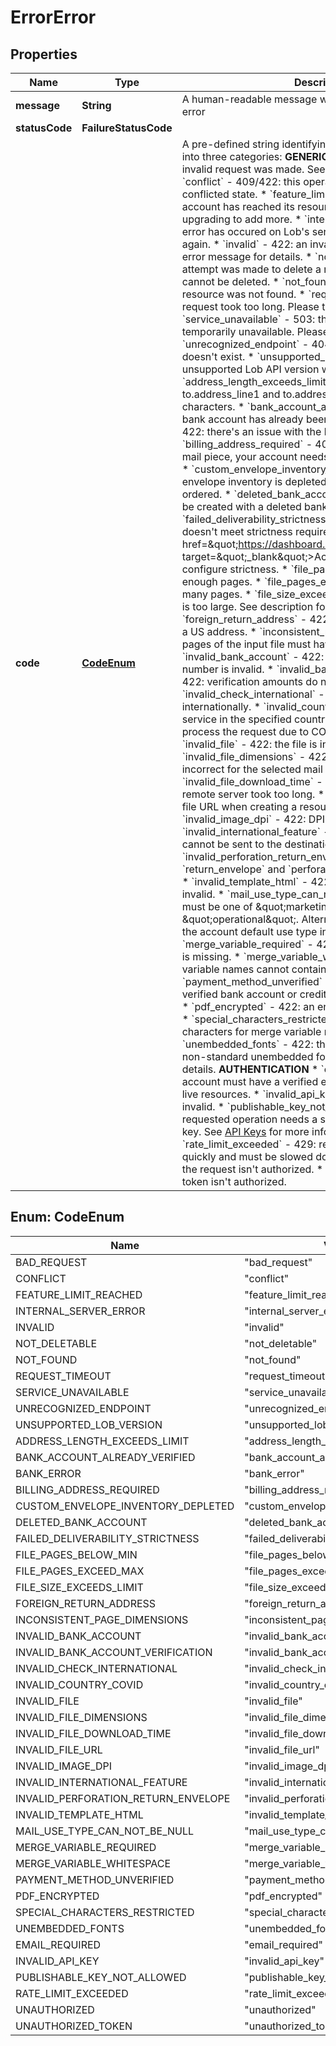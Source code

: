 

# ErrorError


## Properties

| Name | Type | Description | Notes |
|------------ | ------------- | ------------- | -------------|
|**message** | **String** | A human-readable message with more details about the error |  |
|**statusCode** | **FailureStatusCode** |  |  |
|**code** | [**CodeEnum**](#CodeEnum) | A pre-defined string identifying an error. Error codes fall into three categories:  **GENERIC** * &#x60;bad_request&#x60; - 422: an invalid request was made. See error message for details. * &#x60;conflict&#x60; - 409/422: this operation would leave data in a conflicted state. * &#x60;feature_limit_reached&#x60; - 403: the account has reached its resource limit and requires upgrading to add more. * &#x60;internal_server_error&#x60; - 500: an error has occured on Lob&#39;s servers. Please try request again. * &#x60;invalid&#x60; - 422: an invalid request was made. See error message for details. * &#x60;not_deletable&#x60; - 422: an attempt was made to delete a resource, but the resource cannot be deleted. * &#x60;not_found&#x60; - 404: the requested resource was not found. * &#x60;request_timeout&#x60; - 408: the request took too long. Please try again. * &#x60;service_unavailable&#x60; - 503: the Lob servers are temporarily unavailable. Please try agian. * &#x60;unrecognized_endpoint&#x60; - 404: the requested endpoint doesn&#39;t exist. * &#x60;unsupported_lob_version&#x60; - 422: an unsupported Lob API version was requested.  **ADVANCED** * &#x60;address_length_exceeds_limit&#x60; - 422: the sum of to.address_line1 and to.address_line2 cannot surpass 50 characters. * &#x60;bank_account_already_verified&#x60; - 422: the bank account has already been verified. * &#x60;bank_error&#x60; - 422: there&#39;s an issue with the bank account. * &#x60;billing_address_required&#x60; - 403: in order to create a live mail piece, your account needs to set up a billing address. * &#x60;custom_envelope_inventory_depleted&#x60; - 422: custom envelope inventory is depleted, and more will need to be ordered. * &#x60;deleted_bank_account&#x60; - 404: checks cannot be created with a deleted bank account. * &#x60;failed_deliverability_strictness&#x60; - 422: the &#x60;to&#x60; address doesn&#39;t meet strictness requirements. See &lt;a href&#x3D;\&quot;https://dashboard.lob.com/#/settings/account\&quot; target&#x3D;\&quot;_blank\&quot;&gt;Account Settings&lt;/a&gt; to configure strictness. * &#x60;file_pages_below_min&#x60; - 422: not enough pages. * &#x60;file_pages_exceed_max&#x60; - 422: too many pages. * &#x60;file_size_exceeds_limit&#x60; - 422: the file size is too large. See description for details. * &#x60;foreign_return_address&#x60; - 422: the &#x60;from&#x60; address must be a US address. * &#x60;inconsistent_page_dimensions&#x60; - 422: all pages of the input file must have the same dimensions. * &#x60;invalid_bank_account&#x60; - 422: the provided bank routing number is invalid. * &#x60;invalid_bank_account_verification&#x60; - 422: verification amounts do not match. * &#x60;invalid_check_international&#x60; - 422: checks cannot be sent internationally. * &#x60;invalid_country_covid&#x60; - 422: the postal service in the specified country is currently unable to process the request due to COVID-19 restrictions. * &#x60;invalid_file&#x60; - 422: the file is invalid. * &#x60;invalid_file_dimensions&#x60; - 422: file dimensions are incorrect for the selected mail type. * &#x60;invalid_file_download_time&#x60; - 422: file download from remote server took too long. * &#x60;invalid_file_url&#x60; - 422: the file URL when creating a resource is invalid. * &#x60;invalid_image_dpi&#x60; - 422: DPI must be at least 300. * &#x60;invalid_international_feature&#x60; - 422: the specified product cannot be sent to the destination. * &#x60;invalid_perforation_return_envelope&#x60; - 422: both &#x60;return_envelope&#x60; and &#x60;perforation&#x60; must be used together. * &#x60;invalid_template_html&#x60; - 422: the provided HTML is invalid. * &#x60;mail_use_type_can_not_be_null&#x60; - 422: use_type must be one of \&quot;marketing\&quot; or \&quot;operational\&quot;. Alternatively, an admin can set the account default use type in Account Settings. * &#x60;merge_variable_required&#x60; - 422: a required merge variable is missing. * &#x60;merge_variable_whitespace&#x60; - 422: merge variable names cannot contain whitespace. * &#x60;payment_method_unverified&#x60; - 401: you must have a verified bank account or credit card to submit live requests. * &#x60;pdf_encrypted&#x60; - 422: an encrypted PDF was provided. * &#x60;special_characters_restricted&#x60; - 422: cannot use special characters for merge variable names. * &#x60;unembedded_fonts&#x60; - 422: the provided PDF contains non-standard unembedded fonts. See description for details.  **AUTHENTICATION** * &#x60;email_required&#x60; - 401: account must have a verified email address before creating live resources. * &#x60;invalid_api_key&#x60; - 401/403: the API key is invalid. * &#x60;publishable_key_not_allowed&#x60; - 403: the requested operation needs a secret key, not a publishable key. See [API Keys](#section/API-Keys) for more information. * &#x60;rate_limit_exceeded&#x60; - 429: requests were sent too quickly and must be slowed down. * &#x60;unauthorized&#x60; - 401: the request isn&#39;t authorized. * &#x60;unauthorized_token&#x60; - 401: token isn&#39;t authorized.  |  |



## Enum: CodeEnum

| Name | Value |
|---- | -----|
| BAD_REQUEST | &quot;bad_request&quot; |
| CONFLICT | &quot;conflict&quot; |
| FEATURE_LIMIT_REACHED | &quot;feature_limit_reached&quot; |
| INTERNAL_SERVER_ERROR | &quot;internal_server_error&quot; |
| INVALID | &quot;invalid&quot; |
| NOT_DELETABLE | &quot;not_deletable&quot; |
| NOT_FOUND | &quot;not_found&quot; |
| REQUEST_TIMEOUT | &quot;request_timeout&quot; |
| SERVICE_UNAVAILABLE | &quot;service_unavailable&quot; |
| UNRECOGNIZED_ENDPOINT | &quot;unrecognized_endpoint&quot; |
| UNSUPPORTED_LOB_VERSION | &quot;unsupported_lob_version&quot; |
| ADDRESS_LENGTH_EXCEEDS_LIMIT | &quot;address_length_exceeds_limit&quot; |
| BANK_ACCOUNT_ALREADY_VERIFIED | &quot;bank_account_already_verified&quot; |
| BANK_ERROR | &quot;bank_error&quot; |
| BILLING_ADDRESS_REQUIRED | &quot;billing_address_required&quot; |
| CUSTOM_ENVELOPE_INVENTORY_DEPLETED | &quot;custom_envelope_inventory_depleted&quot; |
| DELETED_BANK_ACCOUNT | &quot;deleted_bank_account&quot; |
| FAILED_DELIVERABILITY_STRICTNESS | &quot;failed_deliverability_strictness&quot; |
| FILE_PAGES_BELOW_MIN | &quot;file_pages_below_min&quot; |
| FILE_PAGES_EXCEED_MAX | &quot;file_pages_exceed_max&quot; |
| FILE_SIZE_EXCEEDS_LIMIT | &quot;file_size_exceeds_limit&quot; |
| FOREIGN_RETURN_ADDRESS | &quot;foreign_return_address&quot; |
| INCONSISTENT_PAGE_DIMENSIONS | &quot;inconsistent_page_dimensions&quot; |
| INVALID_BANK_ACCOUNT | &quot;invalid_bank_account&quot; |
| INVALID_BANK_ACCOUNT_VERIFICATION | &quot;invalid_bank_account_verification&quot; |
| INVALID_CHECK_INTERNATIONAL | &quot;invalid_check_international&quot; |
| INVALID_COUNTRY_COVID | &quot;invalid_country_covid&quot; |
| INVALID_FILE | &quot;invalid_file&quot; |
| INVALID_FILE_DIMENSIONS | &quot;invalid_file_dimensions&quot; |
| INVALID_FILE_DOWNLOAD_TIME | &quot;invalid_file_download_time&quot; |
| INVALID_FILE_URL | &quot;invalid_file_url&quot; |
| INVALID_IMAGE_DPI | &quot;invalid_image_dpi&quot; |
| INVALID_INTERNATIONAL_FEATURE | &quot;invalid_international_feature&quot; |
| INVALID_PERFORATION_RETURN_ENVELOPE | &quot;invalid_perforation_return_envelope&quot; |
| INVALID_TEMPLATE_HTML | &quot;invalid_template_html&quot; |
| MAIL_USE_TYPE_CAN_NOT_BE_NULL | &quot;mail_use_type_can_not_be_null&quot; |
| MERGE_VARIABLE_REQUIRED | &quot;merge_variable_required&quot; |
| MERGE_VARIABLE_WHITESPACE | &quot;merge_variable_whitespace&quot; |
| PAYMENT_METHOD_UNVERIFIED | &quot;payment_method_unverified&quot; |
| PDF_ENCRYPTED | &quot;pdf_encrypted&quot; |
| SPECIAL_CHARACTERS_RESTRICTED | &quot;special_characters_restricted&quot; |
| UNEMBEDDED_FONTS | &quot;unembedded_fonts&quot; |
| EMAIL_REQUIRED | &quot;email_required&quot; |
| INVALID_API_KEY | &quot;invalid_api_key&quot; |
| PUBLISHABLE_KEY_NOT_ALLOWED | &quot;publishable_key_not_allowed&quot; |
| RATE_LIMIT_EXCEEDED | &quot;rate_limit_exceeded&quot; |
| UNAUTHORIZED | &quot;unauthorized&quot; |
| UNAUTHORIZED_TOKEN | &quot;unauthorized_token&quot; |




